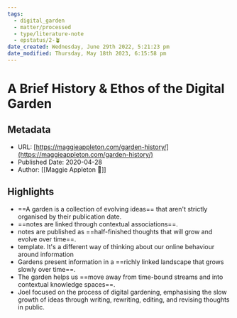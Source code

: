 ```yaml
---
tags:
  - digital_garden
  - matter/processed
  - type/literature-note
  - epstatus/2-🪴
date_created: Wednesday, June 29th 2022, 5:21:23 pm
date_modified: Thursday, May 18th 2023, 6:15:58 pm
---
```


# A Brief History & Ethos of the Digital Garden
## Metadata
* URL: [https://maggieappleton.com/garden-history/](https://maggieappleton.com/garden-history/)
* Published Date: 2020-04-28
* Author: [[Maggie Appleton 🧭]]

## Highlights
* ==A garden is a collection of evolving ideas== that aren't strictly organised by their publication date.
* ==notes are linked through contextual associations==.
* notes are published as ==half-finished thoughts that will grow and evolve over time==.
* template. It's a different way of thinking about our online behaviour around information
* Gardens present information in a ==richly linked landscape that grows slowly over time==.
* The garden helps us ==move away from time-bound streams and into contextual knowledge spaces==.
* Joel focused on the process of digital gardening, emphasising the slow growth of ideas through writing, rewriting, editing, and revising thoughts in public.